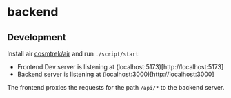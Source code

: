 # backend

## Development

Install air [cosmtrek/air](https://github.com/cosmtrek/air) and run `./script/start`

- Frontend Dev server is listening at (localhost:5173)[http://localhost:5173]
- Backend server is listening at (localhost:3000)[http://localhost:3000]

The frontend proxies the requests for the path `/api/*` to the backend server.

